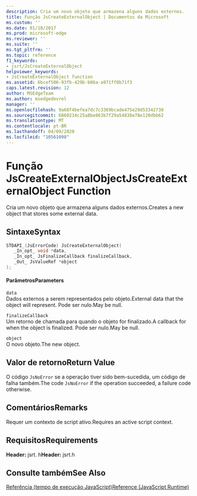 ```yaml
---
description: Cria um novo objeto que armazena alguns dados externos.
title: Função JsCreateExternalObject | Documentos da Microsoft
ms.custom: ''
ms.date: 01/18/2017
ms.prod: microsoft-edge
ms.reviewer: ''
ms.suite: ''
ms.tgt_pltfrm: ''
ms.topic: reference
f1_keywords:
- jsrt/JsCreateExternalObject
helpviewer_keywords:
- JsCreateExternalObject function
ms.assetid: 6bcef506-93fb-429b-b06a-a971ff0b71f3
caps.latest.revision: 12
author: MSEdgeTeam
ms.author: msedgedevrel
manager: ''
ms.openlocfilehash: 9a68f4befea7dc7c3369bcade475e29d53342730
ms.sourcegitcommit: 6860234c25a8be863b7f29a54838e78e120dbb62
ms.translationtype: MT
ms.contentlocale: pt-BR
ms.lasthandoff: 04/09/2020
ms.locfileid: "10561098"
---
```

# <span data-ttu-id="bf29c-103">Função JsCreateExternalObject</span><span class="sxs-lookup"><span data-stu-id="bf29c-103">JsCreateExternalObject Function</span></span>
<span data-ttu-id="bf29c-104">Cria um novo objeto que armazena alguns dados externos.</span><span class="sxs-lookup"><span data-stu-id="bf29c-104">Creates a new object that stores some external data.</span></span>
  
## <span data-ttu-id="bf29c-105">Sintaxe</span><span class="sxs-lookup"><span data-stu-id="bf29c-105">Syntax</span></span>  
  
```cpp  
STDAPI_(JsErrorCode) JsCreateExternalObject(  
   _In_opt_ void *data,  
   _In_opt_ JsFinalizeCallback finalizeCallback,  
   _Out_ JsValueRef *object  
);  
```  
  
#### <span data-ttu-id="bf29c-106">Parâmetros</span><span class="sxs-lookup"><span data-stu-id="bf29c-106">Parameters</span></span>  
 `data`  
 <span data-ttu-id="bf29c-107">Dados externos a serem representados pelo objeto.</span><span class="sxs-lookup"><span data-stu-id="bf29c-107">External data that the object will represent.</span></span> <span data-ttu-id="bf29c-108">Pode ser nulo.</span><span class="sxs-lookup"><span data-stu-id="bf29c-108">May be null.</span></span>  
  
 `finalizeCallback`  
 <span data-ttu-id="bf29c-109">Um retorno de chamada para quando o objeto for finalizado.</span><span class="sxs-lookup"><span data-stu-id="bf29c-109">A callback for when the object is finalized.</span></span> <span data-ttu-id="bf29c-110">Pode ser nulo.</span><span class="sxs-lookup"><span data-stu-id="bf29c-110">May be null.</span></span>  
  
 `object`  
 <span data-ttu-id="bf29c-111">O novo objeto.</span><span class="sxs-lookup"><span data-stu-id="bf29c-111">The new object.</span></span>  
  
## <span data-ttu-id="bf29c-112">Valor de retorno</span><span class="sxs-lookup"><span data-stu-id="bf29c-112">Return Value</span></span>  
 <span data-ttu-id="bf29c-113">O código `JsNoError` se a operação tiver sido bem-sucedida, um código de falha também.</span><span class="sxs-lookup"><span data-stu-id="bf29c-113">The code `JsNoError` if the operation succeeded, a failure code otherwise.</span></span>  
  
## <span data-ttu-id="bf29c-114">Comentários</span><span class="sxs-lookup"><span data-stu-id="bf29c-114">Remarks</span></span>  
 <span data-ttu-id="bf29c-115">Requer um contexto de script ativo.</span><span class="sxs-lookup"><span data-stu-id="bf29c-115">Requires an active script context.</span></span>  
  
## <span data-ttu-id="bf29c-116">Requisitos</span><span class="sxs-lookup"><span data-stu-id="bf29c-116">Requirements</span></span>  
 <span data-ttu-id="bf29c-117">**Header:** jsrt. h</span><span class="sxs-lookup"><span data-stu-id="bf29c-117">**Header:** jsrt.h</span></span>  
  
## <span data-ttu-id="bf29c-118">Consulte também</span><span class="sxs-lookup"><span data-stu-id="bf29c-118">See Also</span></span>  
 [<span data-ttu-id="bf29c-119">Referência (tempo de execução JavaScript)</span><span class="sxs-lookup"><span data-stu-id="bf29c-119">Reference (JavaScript Runtime)</span></span>](../chakra-hosting/reference-javascript-runtime.md)